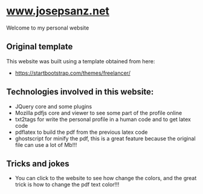# www.josepsanz.net
Welcome to my personal website

## Original template
This website was built using a template obtained from here:
- https://startbootstrap.com/themes/freelancer/

## Technologies involved in this website:
- JQuery core and some plugins
- Mozilla pdfjs core and viewer to see some part of the profile online
- txt2tags for write the personal profile in a human code and to get latex code
- pdflatex to build the pdf from the previous latex code
- ghostscript for minify the pdf, this is a great feature because the original file can use a lot of Mb!!!

## Tricks and jokes
- You can click to the website to see how change the colors, and the great trick is how to change the pdf text color!!!


